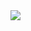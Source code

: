 <div><img src="https://wakatime.com/share/@97revenge/e0423b08-34a6-4cc4-9502-6b3b347f5fab.svg"></img></div>
